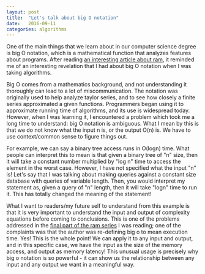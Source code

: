 ```yaml
---
layout: post
title:  "Let's talk about big O notation"
date:   2016-09-11
categories: algorithms
---
```


One of the main things that we learn about in our computer science degree is big O notation, which is a mathematical function that analyzes features about programs. After reading [an interesting article about ram](http://www.ilikebigbits.com/blog/2014/4/21/the-myth-of-ram-part-i), it reminded me of an interesting revelation that I had about big O notation when I was taking algorithms.

Big O comes from a mathematics background, and not understanding it thoroughly can lead to a lot of miscommunication. The notation was originally used to help analyze taylor series, and to see how closely a finite series approximated a given functions. Programmers began using it to approximate running time of algorithms, and its use is widespread today. However, when I was learning it, I encountered a problem which took me a long time to understand: big O notation is ambiguous. What I mean by this is that we do not know what the input n is, or the output O(n) is. We have to use context/common sense to figure things out. 

For example, we can say a binary tree access runs in O(logn) time. What people can interpret this to mean is that given a binary tree of "n" size, then it will take a constant number multiplied by "log n" time to access the element in the worst case. However, I have not specified what the input "n" is! Let's say that I was talking about making queries against a constant size database with queries of variable length. Then, you would interpret my statement as, given a query of "n" length, then it will take "logn" time to run it. This has totally changed the meaning of the statement!

What I want to readers/my future self to understand from this example is that it is very important to understand the input and output of complexity equations before coming to conclusions. This is one of the problems addressed in the [final part of the ram series](http://www.ilikebigbits.com/blog/2015/2/9/the-myth-of-ram-part-iv) I was reading; one of the complaints was that the author was re-defining big o to mean execution time. Yes! This is the whole point! We can apply it to any input and output, and in this specific case, we have the input as the size of the memory access, and output as memory latency! This unusual usage is precisely why big o notation is so powerful - it can show us the relationship between any input and any output we want in a meaningful way.
